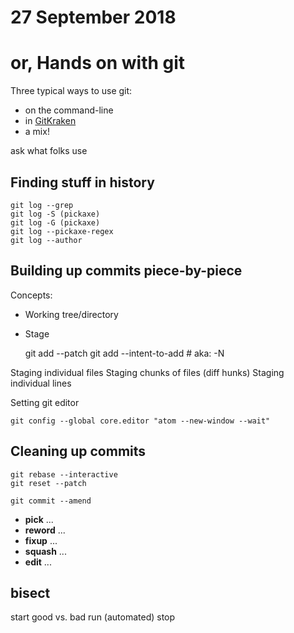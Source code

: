 # 27 September 2018

# or, Hands on with git

Three typical ways to use git:

* on the command-line
* in [GitKraken](https://www.gitkraken.com)
* a mix!

ask what folks use


## Finding stuff in history

    git log --grep
    git log -S (pickaxe)
    git log -G (pickaxe)
    git log --pickaxe-regex
    git log --author

## Building up commits piece-by-piece

Concepts:

* Working tree/directory
* Stage

    git add --patch
    git add --intent-to-add     # aka: -N

Staging individual files
Staging chunks of files (diff hunks)
Staging individual lines

Setting git editor

    git config --global core.editor "atom --new-window --wait"



## Cleaning up commits

    git rebase --interactive
    git reset --patch

    git commit --amend

* __pick__ ...
* __reword__ ...
* __fixup__ ...
* __squash__ ...
* __edit__ ...


## bisect

start
good vs. bad
run (automated)
stop
